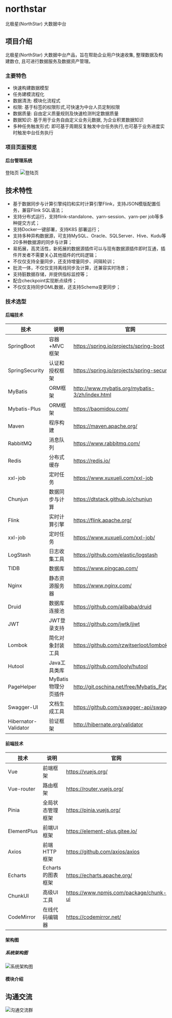 # northstar
北极星(NorthStar) 大数据中台

## 项目介绍
北极星(NorthStar) 大数据中台产品，旨在帮助企业用户快速收集, 整理数据及构建数仓, 且可进行数据服务及数据资产管理。
### 主要特色
- 快速构建数据模型
- 任务建模流程化
- 数据清洗: 模块化流程式
- 权限: 基于标签的权限形式,可快速为中台人员定制权限
- 数据质量: 自由定义质量规则及快速检测判定数据质量
- 数据知识: 基于用于业务自由定义业务元数据, 为企业积累数据知识
- 多种任务触发形式: 即可基于周期反复触发中台任务执行,也可基于业务进度实时触发中台任务执行

### 项目页面预览
#### 后台管理系统
登陆页
![登陆页](https://northstarbdg.github.io/northstar/%E9%A1%B9%E7%9B%AE%E9%A2%84%E8%A7%88/%E7%99%BB%E9%99%86.png)


## 技术特性
- 基于数据同步与计算引擎纯钧和实时计算引擎Flink，支持JSON模版配置任务，兼容Flink SQL语法；
- 支持分布式运行，支持flink-standalone、yarn-session、yarn-per job等多种提交方式；
- 支持Docker一键部署，支持K8S 部署运行；
- 支持多种异构数据源，可支持MySQL、Oracle、SQLServer、Hive、Kudu等20多种数据源的同步与计算；
- 易拓展，高灵活性，新拓展的数据源插件可以与现有数据源插件即时互通，插件开发者不需要关心其他插件的代码逻辑；
- 不仅仅支持全量同步，还支持增量同步、间隔轮训；
- 批流一体，不仅仅支持离线同步及计算，还兼容实时场景；
- 支持脏数据存储，并提供指标监控等；
- 配合checkpoint实现断点续传；
- 不仅仅支持同步DML数据，还支持Schema变更同步；

### 技术选型

#### 后端技术

| 技术                 | 说明                | 官网                                           |
| -------------------- | ------------------- | ---------------------------------------------- |
| SpringBoot           | 容器+MVC框架        | https://spring.io/projects/spring-boot         |
| SpringSecurity       | 认证和授权框架      | https://spring.io/projects/spring-security     |
| MyBatis              | ORM框架             | http://www.mybatis.org/mybatis-3/zh/index.html |
| Mybatis-Plus         | ORM框架            | https://baomidou.com/    |
| Maven                | 程序构建            | https://maven.apache.org/       |
| RabbitMQ             | 消息队列            | https://www.rabbitmq.com/                      |
| Redis                | 分布式缓存          | https://redis.io/                              |
| xxl-job              | 定时任务            | https://www.xuxueli.com/xxl-job                        |
| Chunjun              | 数据同步与计算       | https://dtstack.github.io/chunjun                        |
| Flink                | 实时计算引擎         | https://flink.apache.org/                       |
| xxl-job              | 定时任务            | https://www.xuxueli.com/xxl-job/                        |
| LogStash             | 日志收集工具        | https://github.com/elastic/logstash            |
| TIDB                 | 数据库             | https://www.pingcap.com/              |
| Nginx                | 静态资源服务器      | https://www.nginx.com/                         |
| Druid                | 数据库连接池        | https://github.com/alibaba/druid               |   |
| JWT                  | JWT登录支持         | https://github.com/jwtk/jjwt                   |
| Lombok               | 简化对象封装工具    | https://github.com/rzwitserloot/lombok         |
| Hutool               | Java工具类库        | https://github.com/looly/hutool                |
| PageHelper           | MyBatis物理分页插件 | http://git.oschina.net/free/Mybatis_PageHelper |
| Swagger-UI           | 文档生成工具        | https://github.com/swagger-api/swagger-ui      |
| Hibernator-Validator | 验证框架            | http://hibernate.org/validator                 |

#### 前端技术

| 技术       | 说明                   | 官网                                    |
| ---------- | --------------------- | -------------------------------------- |
| Vue        | 前端框架               | https://vuejs.org/                     |
| Vue-router | 路由框架               | https://router.vuejs.org/              |
| Pinia      | 全局状态管理框架        | https://pinia.vuejs.org/               |
| ElementPlus| 前端UI框架             | https://element-plus.gitee.io/         |
| Axios      | 前端HTTP框架           | https://github.com/axios/axios         |
| Echarts    | Echarts的图表框架      | https://echarts.apache.org/             |
| ChunkUI    | 高级UI工具             | https://www.npmjs.com/package/chunk-ui |
| CodeMirror | 在线代码编辑器          | https://codemirror.net/                |

#### 架构图

##### 系统架构图

![系统架构图](https://northstarbdg.github.io/northstar/%E6%9E%B6%E6%9E%84%E5%9B%BE%E7%89%87.png)


#### 模块介绍

## 沟通交流

![沟通交流群](https://northstarbdg.github.io/northstar/%E6%B2%9F%E9%80%9A%E4%BA%A4%E6%B5%81%E7%BE%A4.png)
